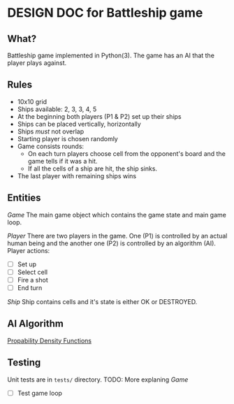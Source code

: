 # DESIGN DOC for Battleship game

## What?

Battleship game implemented in Python(3). The game has an AI that the player plays against.

## Rules

- 10x10 grid
- Ships available: 2, 3, 3, 4, 5
- At the beginning both players (P1 & P2) set up their ships
- Ships can be placed vertically, horizontally
- Ships _must_ not overlap
- Starting player is chosen randomly
- Game consists rounds:
  - On each turn players choose cell from the opponent's board and the game tells if it was a hit.
  - If all the cells of a ship are hit, the ship sinks.
- The last player with remaining ships wins

## Entities

_Game_
The main game object which contains the game state and main game loop.

_Player_
There are two players in the game. One (P1) is controlled by an actual human being and the another one (P2) is controlled by an algorithm (AI).
Player actions:

- [ ] Set up
- [ ] Select cell
- [ ] Fire a shot
- [ ] End turn

_Ship_
Ship contains cells and it's state is either OK or DESTROYED.

## AI Algorithm

[Propability Density Functions](https://www.datagenetics.com/blog/december32011/)

## Testing

Unit tests are in `tests/` directory. TODO: More explaning
_Game_

- [ ] Test game loop
